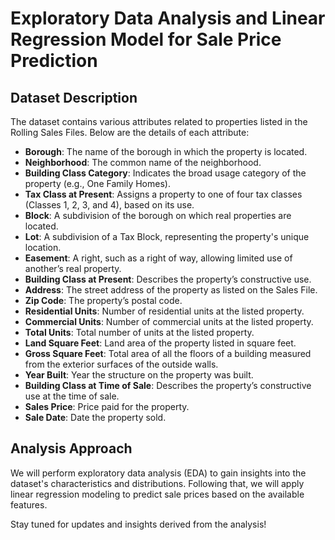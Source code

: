 # Exploratory Data Analysis and Linear Regression Model for Sale Price Prediction

## Dataset Description

The dataset contains various attributes related to properties listed in the Rolling Sales Files. Below are the details of each attribute:

- **Borough**: The name of the borough in which the property is located.
- **Neighborhood**: The common name of the neighborhood.
- **Building Class Category**: Indicates the broad usage category of the property (e.g., One Family Homes).
- **Tax Class at Present**: Assigns a property to one of four tax classes (Classes 1, 2, 3, and 4), based on its use.
- **Block**: A subdivision of the borough on which real properties are located.
- **Lot**: A subdivision of a Tax Block, representing the property's unique location.
- **Easement**: A right, such as a right of way, allowing limited use of another’s real property.
- **Building Class at Present**: Describes the property’s constructive use.
- **Address**: The street address of the property as listed on the Sales File.
- **Zip Code**: The property’s postal code.
- **Residential Units**: Number of residential units at the listed property.
- **Commercial Units**: Number of commercial units at the listed property.
- **Total Units**: Total number of units at the listed property.
- **Land Square Feet**: Land area of the property listed in square feet.
- **Gross Square Feet**: Total area of all the floors of a building measured from the exterior surfaces of the outside walls.
- **Year Built**: Year the structure on the property was built.
- **Building Class at Time of Sale**: Describes the property’s constructive use at the time of sale.
- **Sales Price**: Price paid for the property.
- **Sale Date**: Date the property sold.

## Analysis Approach

We will perform exploratory data analysis (EDA) to gain insights into the dataset's characteristics and distributions. Following that, we will apply linear regression modeling to predict sale prices based on the available features.

Stay tuned for updates and insights derived from the analysis!
